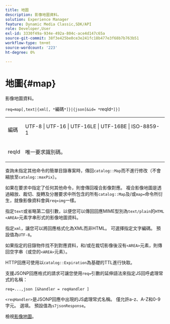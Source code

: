```yaml
---
title: 地圖
description: 影像地圖資料。
solution: Experience Manager
feature: Dynamic Media Classic,SDK/API
role: Developer,User
exl-id: 3330f49a-934e-492a-804c-ace4d147c65a
source-git-commit: 38f3e425be0ce3e241fc18b477e3f68b7b763b51
workflow-type: tm+mt
source-wordcount: '223'
ht-degree: 0%

---
```


# 地圖{#map}

影像地圖資料。

`req=map[,text|{xml[, *`編碼`*]}|{json[&id= *`reqId`*]}]`

<table id="simpletable_10F2152FDF33411491FBBAFD173CA5ED"> 
 <tr class="strow"> 
  <td class="stentry"> <p><span class="codeph"><span class="varname">編碼</span></span> </p> </td> 
  <td class="stentry"> <p><span class="codeph"> UTF-8 | UTF-16 | UTF-16LE | UTF-16BE | ISO-8859-1</span> </p></td> 
 </tr> 
 <tr class="strow"> 
  <td class="stentry"> <p><span class="codeph"><span class="varname"> reqId</span></span> </p></td> 
  <td class="stentry"> <p>唯一要求識別碼。 </p></td> 
 </tr> 
</table>

查詢未指定其他命令的簡單目錄專案時，傳回`catalog::Map`而不進行修改（不會縮放至`catalog::maxPix`）。

如果在要求中指定了任何其他命令，則會傳回複合影像對應。 複合影像地圖是透過縮放、裁切、旋轉及分層要求中所包含的所有`catalog::Map`及/或`map=`命令所衍生，就像影像資料會與`req=img`一樣。

指定`text`或省略第二個引數，以便您可以傳回回應MIME型別為`text/plain`的`HTML <AREA>`元素字串形式的影像地圖資料。

指定`xml`，讓您可以將回應格式化為XML而非HTML。 可選擇指定文字編碼。 預設值為`UTF-8`。

如果指定的目錄物件找不到對應資料，和/或在裁切影像後沒有`<AREA>`元素，則傳回空字串（或空的`<AREA>`元素）。

HTTP回應可使用以`catalog::Expiration`為基礎的TTL進行快取。

支援JSONP回應格式的請求可讓您使用`req=`引數的延伸語法來指定JS回呼處理常式的名稱：

`req=...,json [&handler = reqHandler ]`

`<reqHandler>`是JSONP回應中出現的JS處理常式名稱。 僅允許a-z、A-Z和0-9字元。 選填。 預設值為`s7jsonResponse`。

檢視[影像地圖](../../../../../../is-api/http-ref/image-serving-api-ref/c-http-protocol-reference/c-syntax-and-features/r-image-maps.md#reference-ff7d1bac2a064104b0c508a81316fdab)。
